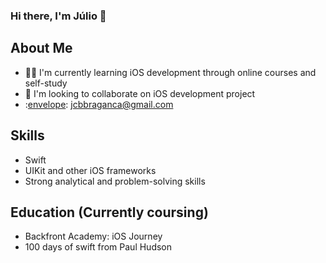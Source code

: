 ### Hi there, I'm Júlio 👋

## About Me
- :man_student: I'm currently learning iOS development through online courses and self-study
- 👯 I'm looking to collaborate on iOS development project
- :[envelope](https://img.shields.io/badge/Gmail-D14836?style=for-the-badge&logo=gmail&logoColor=white):   <a href="jcbbraganca@gmail.com" target="_blank">jcbbraganca@gmail.com</a>

## Skills
- Swift
- UIKit and other iOS frameworks
- Strong analytical and problem-solving skills

## Education (Currently coursing)
- Backfront Academy: iOS Journey
- 100 days of swift from Paul Hudson
